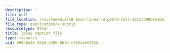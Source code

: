 ```yaml
---
description: ''
file: null
file_location: /coursemedia/18-06sc-linear-algebra-fall-2011/b98d6e16932833068bfdc7b6a3e0762d_nHlE7EgJFds.srt
file_type: application/x-subrip
resourcetype: Other
title: 3play caption file
type: resource
uid: b98d6e16-9328-3306-8bfd-c7b6a3e0762d
---
```

